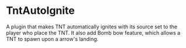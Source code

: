 # TntAutoIgnite
A plugin that makes TNT automatically ignites with its source set to the player who place the TNT.
It also add Bomb bow feature, which allows a TNT to spawn upon a arrow's landing.
